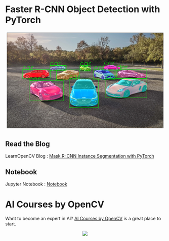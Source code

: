 # Faster R-CNN Object Detection with PyTorch
![](images/mrcnn_cars.png)

## Read the Blog 
LearnOpenCV Blog : [Mask R-CNN Instance Segmentation with PyTorch](https://www.learnopencv.com/mask-r-cnn-instance-segmentation-with-pytorch/)

## Notebook
Jupyter Notebook : [Notebook](./PyTorch_Mask_RCNN.ipynb)


# AI Courses by OpenCV

Want to become an expert in AI? [AI Courses by OpenCV](https://opencv.org/courses/) is a great place to start. 

<a href="https://opencv.org/courses/">
<p align="center"> 
<img src="https://www.learnopencv.com/wp-content/uploads/2020/04/AI-Courses-By-OpenCV-Github.png">
</p>
</a>
